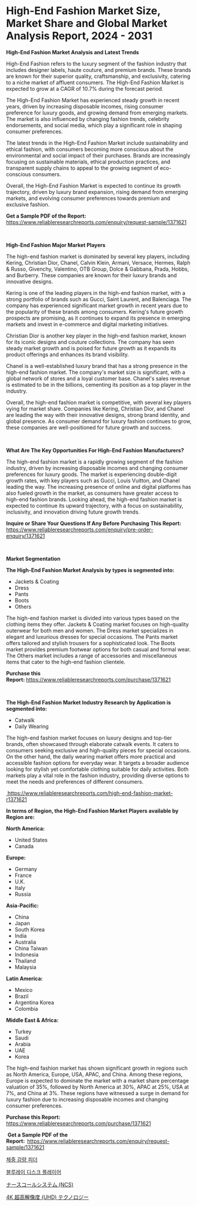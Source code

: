 <p><h1>High-End Fashion Market Size, Market Share and Global Market Analysis Report, 2024 - 2031</h1></p><p><strong>High-End Fashion Market Analysis and Latest Trends</strong></p>
<p><p>High-End Fashion refers to the luxury segment of the fashion industry that includes designer labels, haute couture, and premium brands. These brands are known for their superior quality, craftsmanship, and exclusivity, catering to a niche market of affluent consumers. The High-End Fashion Market is expected to grow at a CAGR of 10.7% during the forecast period.</p><p>The High-End Fashion Market has experienced steady growth in recent years, driven by increasing disposable incomes, rising consumer preference for luxury goods, and growing demand from emerging markets. The market is also influenced by changing fashion trends, celebrity endorsements, and social media, which play a significant role in shaping consumer preferences.</p><p>The latest trends in the High-End Fashion Market include sustainability and ethical fashion, with consumers becoming more conscious about the environmental and social impact of their purchases. Brands are increasingly focusing on sustainable materials, ethical production practices, and transparent supply chains to appeal to the growing segment of eco-conscious consumers.</p><p>Overall, the High-End Fashion Market is expected to continue its growth trajectory, driven by luxury brand expansion, rising demand from emerging markets, and evolving consumer preferences towards premium and exclusive fashion.</p></p>
<p><strong>Get a Sample PDF of the Report:&nbsp;</strong> <a href="https://www.reliableresearchreports.com/enquiry/request-sample/1371621">https://www.reliableresearchreports.com/enquiry/request-sample/1371621</a></p>
<p>&nbsp;</p>
<p><strong>High-End Fashion Major Market Players</strong></p>
<p><p>The high-end fashion market is dominated by several key players, including Kering, Christian Dior, Chanel, Calvin Klein, Armani, Versace, Hermes, Ralph & Russo, Givenchy, Valentino, OTB Group, Dolce & Gabbana, Prada, Hobbs, and Burberry. These companies are known for their luxury brands and innovative designs.</p><p>Kering is one of the leading players in the high-end fashion market, with a strong portfolio of brands such as Gucci, Saint Laurent, and Balenciaga. The company has experienced significant market growth in recent years due to the popularity of these brands among consumers. Kering's future growth prospects are promising, as it continues to expand its presence in emerging markets and invest in e-commerce and digital marketing initiatives.</p><p>Christian Dior is another key player in the high-end fashion market, known for its iconic designs and couture collections. The company has seen steady market growth and is poised for future growth as it expands its product offerings and enhances its brand visibility.</p><p>Chanel is a well-established luxury brand that has a strong presence in the high-end fashion market. The company's market size is significant, with a global network of stores and a loyal customer base. Chanel's sales revenue is estimated to be in the billions, cementing its position as a top player in the industry.</p><p>Overall, the high-end fashion market is competitive, with several key players vying for market share. Companies like Kering, Christian Dior, and Chanel are leading the way with their innovative designs, strong brand identity, and global presence. As consumer demand for luxury fashion continues to grow, these companies are well-positioned for future growth and success.</p></p>
<p>&nbsp;</p>
<p><strong>What Are The Key Opportunities For High-End Fashion Manufacturers?</strong></p>
<p><p>The high-end fashion market is a rapidly growing segment of the fashion industry, driven by increasing disposable incomes and changing consumer preferences for luxury goods. The market is experiencing double-digit growth rates, with key players such as Gucci, Louis Vuitton, and Chanel leading the way. The increasing presence of online and digital platforms has also fueled growth in the market, as consumers have greater access to high-end fashion brands. Looking ahead, the high-end fashion market is expected to continue its upward trajectory, with a focus on sustainability, inclusivity, and innovation driving future growth trends.</p></p>
<p><strong>Inquire or Share Your Questions If Any Before Purchasing This Report:</strong> <a href="https://www.reliableresearchreports.com/enquiry/pre-order-enquiry/1371621">https://www.reliableresearchreports.com/enquiry/pre-order-enquiry/1371621</a></p>
<p>&nbsp;</p>
<p><strong>Market Segmentation</strong></p>
<p><strong>The High-End Fashion Market Analysis by types is segmented into:</strong></p>
<p><ul><li>Jackets & Coating</li><li>Dress</li><li>Pants</li><li>Boots</li><li>Others</li></ul></p>
<p><p>The high-end fashion market is divided into various types based on the clothing items they offer. Jackets & Coating market focuses on high-quality outerwear for both men and women. The Dress market specializes in elegant and luxurious dresses for special occasions. The Pants market offers tailored and stylish trousers for a sophisticated look. The Boots market provides premium footwear options for both casual and formal wear. The Others market includes a range of accessories and miscellaneous items that cater to the high-end fashion clientele.</p></p>
<p><strong>Purchase this Report:&nbsp;</strong><a href="https://www.reliableresearchreports.com/purchase/1371621">https://www.reliableresearchreports.com/purchase/1371621</a></p>
<p>&nbsp;</p>
<p><strong>The High-End Fashion Market Industry Research by Application is segmented into:</strong></p>
<p><ul><li>Catwalk</li><li>Daily Wearing</li></ul></p>
<p><p>The high-end fashion market focuses on luxury designs and top-tier brands, often showcased through elaborate catwalk events. It caters to consumers seeking exclusive and high-quality pieces for special occasions. On the other hand, the daily wearing market offers more practical and accessible fashion options for everyday wear. It targets a broader audience looking for stylish yet comfortable clothing suitable for daily activities. Both markets play a vital role in the fashion industry, providing diverse options to meet the needs and preferences of different consumers.</p></p>
<p><a href="https://www.reliableresearchreports.com/high-end-fashion-market-r1371621">&nbsp;https://www.reliableresearchreports.com/high-end-fashion-market-r1371621</a></p>
<p><strong>In terms of Region, the High-End Fashion Market Players available by Region are:</strong></p>
<p>
    <p> <strong> North America: </strong>
        <ul>
            <li>United States</li>
            <li>Canada</li>
        </ul>
        </p> 
    <p> <strong> Europe: </strong>
        <ul>
            <li>Germany</li>
            <li>France</li>
            <li>U.K.</li>
            <li>Italy</li>
            <li>Russia</li>
        </ul>
        </p> 
    <p> <strong> Asia-Pacific: </strong>
        <ul>
            <li>China</li>
            <li>Japan</li>
            <li>South Korea</li>
            <li>India</li>
            <li>Australia</li>
            <li>China Taiwan</li>
            <li>Indonesia</li>
            <li>Thailand</li>
            <li>Malaysia</li>
        </ul>
        </p> 
    <p> <strong> Latin America: </strong>
        <ul>
            <li>Mexico</li>
            <li>Brazil</li>
            <li>Argentina Korea</li>
            <li>Colombia</li>
        </ul>
        </p> 
    <p> <strong> Middle East & Africa: </strong>
        <ul>
            <li>Turkey</li>
            <li>Saudi</li>
            <li>Arabia</li>
            <li>UAE</li>
            <li>Korea</li>
        </ul>
    </p>
    </p>
<p><p>The high-end fashion market has shown significant growth in regions such as North America, Europe, USA, APAC, and China. Among these regions, Europe is expected to dominate the market with a market share percentage valuation of 35%, followed by North America at 30%, APAC at 25%, USA at 7%, and China at 3%. These regions have witnessed a surge in demand for luxury fashion due to increasing disposable incomes and changing consumer preferences.</p></p>
<p><strong>Purchase this Report: </strong><a href="https://www.reliableresearchreports.com/purchase/1371621">https://www.reliableresearchreports.com/purchase/1371621</a></p>
<p>&nbsp;<strong>Get a Sample PDF of the Report:&nbsp;&nbsp;</strong><a href="https://www.reliableresearchreports.com/enquiry/request-sample/1371621">https://www.reliableresearchreports.com/enquiry/request-sample/1371621</a></p>
<p><strong></strong></p>
<p><p><a href="https://medium.com/@lucianmaluan2022/%EC%86%90%EC%8B%A4-%EC%A4%91%EB%9F%89-%ED%94%BC%EB%8D%94-%EC%8B%9C%EC%9E%A5%EC%9D%80-%EC%8B%9C%EC%9E%A5-%EC%A0%90%EC%9C%A0%EC%9C%A8-%EA%B7%9C%EB%AA%A8-%EB%B0%8F-2031%EB%85%84%EA%B9%8C%EC%A7%80%EC%9D%98-%EC%98%88%EC%83%81-%EC%98%88%EC%B8%A1%EC%97%90-%EC%B4%88%EC%A0%90%EC%9D%84-%EB%A7%9E%EC%B6%94%EA%B3%A0-%EC%9E%88%EC%8A%B5%EB%8B%88%EB%8B%A4-cedd6d385bdb">체중 감량 피더</a></p><p><a href="https://medium.com/@earlfeffersj/%EB%B8%94%EB%A3%A8%EB%A0%88%EC%9D%B4-%EB%94%94%EC%8A%A4%ED%81%AC-%ED%94%8C%EB%A0%88%EC%9D%B4%EC%96%B4-%EC%8B%9C%EC%9E%A5-%EB%8F%99%ED%96%A5-%EB%B0%8F-%EC%8B%9C%EC%9E%A5-%EB%B6%84%EC%84%9D%EC%9D%80-2024%EB%85%84%EB%B6%80%ED%84%B0-2031%EB%85%84%EA%B9%8C%EC%A7%80-%EC%98%88%EC%B8%A1%EB%90%A9%EB%8B%88%EB%8B%A4-9ab56a5077a3">블루레이 디스크 플레이어</a></p><p><a href="https://medium.com/@dylancoleman70/%E3%83%8A%E3%83%BC%E3%82%B9%E3%82%B3%E3%83%BC%E3%83%AB%E3%82%B7%E3%82%B9%E3%83%86%E3%83%A0-ncs-%E5%B8%82%E5%A0%B4%E3%81%AE%E3%83%88%E3%83%AC%E3%83%B3%E3%83%89%E3%81%A8%E5%B8%82%E5%A0%B4%E5%88%86%E6%9E%90%E3%81%AF-2024%E5%B9%B4%E3%81%8B%E3%82%892031%E5%B9%B4%E3%81%AE%E6%9C%9F%E9%96%93%E3%81%AB%E4%BA%88%E6%B8%AC%E3%81%95%E3%82%8C%E3%81%A6%E3%81%84%E3%81%BE%E3%81%99-e0e9b78368b9">ナースコールシステム (NCS)</a></p><p><a href="https://medium.com/@kamdeall7845/%E6%AC%A1%E3%81%AE%E6%96%87%E3%82%92%E6%97%A5%E6%9C%AC%E8%AA%9E%E3%81%AB%E8%A8%B3%E3%81%99%E3%81%A8-2024%E5%B9%B4%E3%81%8B%E3%82%892031%E5%B9%B4%E3%81%BE%E3%81%A7%E3%81%AE%E6%9C%9F%E9%96%93%E3%81%AB%E4%BA%88%E6%B8%AC%E3%81%95%E3%82%8C%E3%82%8B4k%E3%82%A6%E3%83%AB%E3%83%88%E3%83%A9%E3%83%8F%E3%82%A4%E3%83%87%E3%83%95%E3%82%A3%E3%83%8B%E3%82%B7%E3%83%A7%E3%83%B3-uhd-%E6%8A%80%E8%A1%93%E3%81%AE%E5%B8%82%E5%A0%B4%E5%88%86%E6%9E%90%E3%81%A7%E3%81%99-6c26717e2e21">4K 超高解像度 (UHD) テクノロジー</a></p></p>